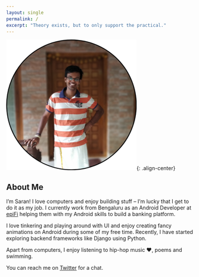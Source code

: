 ```yaml
---
layout: single
permalink: /
excerpt: "Theory exists, but to only support the practical."
---
```


![](/assets/images/PicsArt_07-16-07.16.46.png){: .align-center}

## About Me
I’m Saran! I love computers and enjoy building stuff – I’m lucky that I get to do it as my job. I currently work from Bengaluru as an Android Developer at [epiFi](https://epifi.com/) helping them with my Android skills to build a banking platform.

I love tinkering and playing around with UI and enjoy creating fancy animations on Android during some of my free time. Recently, I have started exploring backend frameworks like Django using Python. 

Apart from computers, I enjoy listening to hip-hop music ❤️, poems and swimming.

You can reach me on [Twitter](https://twitter.com/SankaranDev) for a chat.
